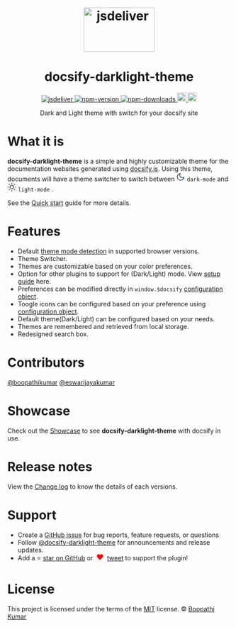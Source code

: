 <h1 align="center">
    <img src="https://cdn.jsdelivr.net/npm/docsify-darklight-theme@latest/icons/docsify-darklight-theme-logo.png" style="width: 160px;height: 100px;" alt="jsdeliver"> 
</h1>
<h1 align="center"> docsify-darklight-theme </h1>

<p align="center">
    <a href="https://www.jsdelivr.com/package/npm/docsify-darklight-theme">
        <img src="https://data.jsdelivr.com/v1/package/npm/docsify-darklight-theme/badge?style=rounded" alt="jsdeliver">
    </a>
    <a href="https://badge.fury.io/js/docsify-darklight-theme">
        <img src="https://badge.fury.io/js/docsify-darklight-theme.svg" alt="npm-version">
    </a>
    <a href="https://badge.fury.io/js/docsify-darklight-theme">
        <img src="https://img.shields.io/badge/dynamic/json?url=https://api.npmjs.org/downloads/point/2020-01-01:2050-01-01/docsify-darklight-theme&label=npm%20downloads&query=$.downloads&color=informational" alt="npm-downloads">
    </a>
    <a href="https://badge.fury.io/gh/boopathikumar018%2Fdocsify-darklight-theme">
        <img src="https://badge.fury.io/gh/boopathikumar018%2Fdocsify-darklight-theme.svg" alt="GitHub version" height="20">
    </a>
    <a href="https://opensource.org/licenses/MIT">
        <img src="https://img.shields.io/badge/License-MIT-yellow.svg" alt="licenses" height="20">
    </a>
</p>



<p align="center"> Dark and Light theme with switch for your docsify site</p>

# What it is

**docsify-darklight-theme**  is a simple and highly customizable theme for the documentation websites generated using [docsify.js](https://docsify.js.org/). Using this theme, documents will have a theme switcher to switch between <svg xmlns="http://www.w3.org/2000/svg" width="20" height="20" viewBox="0 0 24 24" fill="#ffffff" stroke="#34495e" stroke-width="2" stroke-linecap="round" stroke-linejoin="round" class="feather feather-moon"><path d="M21 12.79A9 9 0 1 1 11.21 3 7 7 0 0 0 21 12.79z"></path></svg> `dark-mode` and <svg xmlns="http://www.w3.org/2000/svg" width="20" height="20" viewBox="0 0 24 24" fill="#ffffff" stroke="#34495e" stroke-width="2" stroke-linecap="round" stroke-linejoin="round" class="feather feather-sun"><circle cx="12" cy="12" r="5"></circle><line x1="12" y1="1" x2="12" y2="3"></line><line x1="12" y1="21" x2="12" y2="23"></line><line x1="4.22" y1="4.22" x2="5.64" y2="5.64"></line><line x1="18.36" y1="18.36" x2="19.78" y2="19.78"></line><line x1="1" y1="12" x2="3" y2="12"></line><line x1="21" y1="12" x2="23" y2="12"></line><line x1="4.22" y1="19.78" x2="5.64" y2="18.36"></line><line x1="18.36" y1="5.64" x2="19.78" y2="4.22"></line></svg> `light-mode` .

See the [Quick start](installation.md) guide for more details.

# Features

- Default [theme mode detection](configuration.md#default-browser-theme-detection) in supported browser versions.
- Theme Switcher.
- Themes are customizable based on your color preferences.
- Option for other plugins to support for (Dark/Light) mode. View [setup guide](themeSupport.md) here.
- Preferences can be modified directly in `window.$docsify` [configuration object](configuration.md).
- Toogle icons can be configured based on your preference using [configuration object](configuration.md).
- Default theme(Dark/Light) can be configured based on your needs.
- Themes are remembered and retrieved from local storage.
- Redesigned search box.

# Contributors

[@boopathikumar](https://github.com/boopathikumar018) [@eswarijayakumar](https://github.com/eswarijayakumar)

# Showcase

Check out the [Showcase](showcase.md) to see **docsify-darklight-theme** with docsify in use.

# Release notes

View the [Change log](changelog.md) to know the details of each versions.

# Support

- Create a [GitHub issue](https://github.com/boopathikumar018/docsify-darklight-theme/issues) for bug reports, feature requests, or questions
- Follow [@docsify-darklight-theme](https://twitter.com/docsifyDrkLtThm) for announcements and release updates.
- Add a ⭐️ [star on GitHub](https://github.com/boopathikumar018/docsify-darklight-theme) or <svg xmlns="http://www.w3.org/2000/svg" width="24" height="15" viewBox="0 0 24 24" fill="red" stroke="red" stroke-width="2" stroke-linecap="round" stroke-linejoin="round" class="feather feather-heart"><path d="M20.84 4.61a5.5 5.5 0 0 0-7.78 0L12 5.67l-1.06-1.06a5.5 5.5 0 0 0-7.78 7.78l1.06 1.06L12 21.23l7.78-7.78 1.06-1.06a5.5 5.5 0 0 0 0-7.78z"></path></svg> [tweet](https://twitter.com/intent/tweet?url=https%3A%2F%2Fgithub.com%boopathikumar018%2Fdocsify-darklight-theme&hashtags=css,docsify.js,darktheme,frontend,javascript) to support the plugin!

# License

This project is licensed under the terms of the [MIT](https://github.com/boopathikumar018/docsify-darklight-theme/blob/master/LICENSE) license.
 © [Boopathi Kumar](https://www.linkedin.com/in/boopathikumar)
